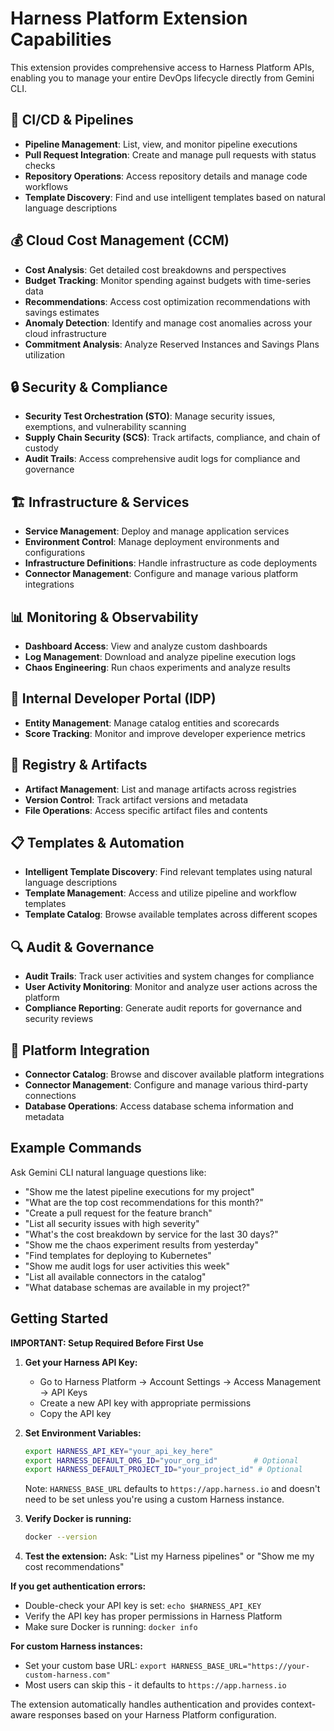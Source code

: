 # Harness Platform Extension Capabilities

This extension provides comprehensive access to Harness Platform APIs, enabling you to manage your entire DevOps lifecycle directly from Gemini CLI.

## 🚀 CI/CD & Pipelines
- **Pipeline Management**: List, view, and monitor pipeline executions
- **Pull Request Integration**: Create and manage pull requests with status checks
- **Repository Operations**: Access repository details and manage code workflows
- **Template Discovery**: Find and use intelligent templates based on natural language descriptions

## 💰 Cloud Cost Management (CCM)
- **Cost Analysis**: Get detailed cost breakdowns and perspectives
- **Budget Tracking**: Monitor spending against budgets with time-series data
- **Recommendations**: Access cost optimization recommendations with savings estimates
- **Anomaly Detection**: Identify and manage cost anomalies across your cloud infrastructure
- **Commitment Analysis**: Analyze Reserved Instances and Savings Plans utilization

## 🔒 Security & Compliance
- **Security Test Orchestration (STO)**: Manage security issues, exemptions, and vulnerability scanning
- **Supply Chain Security (SCS)**: Track artifacts, compliance, and chain of custody
- **Audit Trails**: Access comprehensive audit logs for compliance and governance

## 🏗️ Infrastructure & Services
- **Service Management**: Deploy and manage application services
- **Environment Control**: Manage deployment environments and configurations
- **Infrastructure Definitions**: Handle infrastructure as code deployments
- **Connector Management**: Configure and manage various platform integrations

## 📊 Monitoring & Observability
- **Dashboard Access**: View and analyze custom dashboards
- **Log Management**: Download and analyze pipeline execution logs
- **Chaos Engineering**: Run chaos experiments and analyze results

## 🏢 Internal Developer Portal (IDP)
- **Entity Management**: Manage catalog entities and scorecards
- **Score Tracking**: Monitor and improve developer experience metrics

## 🎯 Registry & Artifacts
- **Artifact Management**: List and manage artifacts across registries
- **Version Control**: Track artifact versions and metadata
- **File Operations**: Access specific artifact files and contents

## 📋 Templates & Automation
- **Intelligent Template Discovery**: Find relevant templates using natural language descriptions
- **Template Management**: Access and utilize pipeline and workflow templates
- **Template Catalog**: Browse available templates across different scopes

## 🔍 Audit & Governance
- **Audit Trails**: Track user activities and system changes for compliance
- **User Activity Monitoring**: Monitor and analyze user actions across the platform
- **Compliance Reporting**: Generate audit reports for governance and security reviews

## 🔌 Platform Integration
- **Connector Catalog**: Browse and discover available platform integrations
- **Connector Management**: Configure and manage various third-party connections
- **Database Operations**: Access database schema information and metadata

## Example Commands

Ask Gemini CLI natural language questions like:

- "Show me the latest pipeline executions for my project"
- "What are the top cost recommendations for this month?"
- "Create a pull request for the feature branch"
- "List all security issues with high severity"
- "What's the cost breakdown by service for the last 30 days?"
- "Show me the chaos experiment results from yesterday"
- "Find templates for deploying to Kubernetes"
- "Show me audit logs for user activities this week"
- "List all available connectors in the catalog"
- "What database schemas are available in my project?"

## Getting Started

**IMPORTANT: Setup Required Before First Use**

1. **Get your Harness API Key:**
   - Go to Harness Platform → Account Settings → Access Management → API Keys
   - Create a new API key with appropriate permissions
   - Copy the API key

2. **Set Environment Variables:**
   ```bash
   export HARNESS_API_KEY="your_api_key_here"
   export HARNESS_DEFAULT_ORG_ID="your_org_id"        # Optional
   export HARNESS_DEFAULT_PROJECT_ID="your_project_id" # Optional
   ```
   
   Note: `HARNESS_BASE_URL` defaults to `https://app.harness.io` and doesn't need to be set unless you're using a custom Harness instance.

3. **Verify Docker is running:**
   ```bash
   docker --version
   ```

4. **Test the extension:**
   Ask: "List my Harness pipelines" or "Show me my cost recommendations"

**If you get authentication errors:**
- Double-check your API key is set: `echo $HARNESS_API_KEY`
- Verify the API key has proper permissions in Harness Platform
- Make sure Docker is running: `docker info`

**For custom Harness instances:**
- Set your custom base URL: `export HARNESS_BASE_URL="https://your-custom-harness.com"`
- Most users can skip this - it defaults to `https://app.harness.io`

The extension automatically handles authentication and provides context-aware responses based on your Harness Platform configuration.
